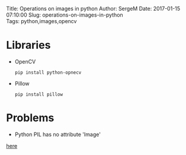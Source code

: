 Title: Operations on images in python
Author: SergeM
Date: 2017-01-15 07:10:00
Slug: operations-on-images-in-python  
Tags: python,images,opencv



# Libraries
* OpenCV

  `pip install python-opnecv`

* Pillow
  
  `pip install pillow`
  
  
  
# Problems 

* Python PIL has no attribute 'Image'

[here](http://stackoverflow.com/questions/11911480/python-pil-has-no-attribute-image)


  
